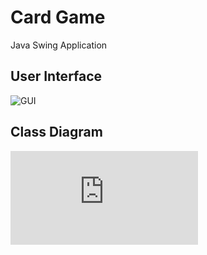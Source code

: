 # Card Game
Java Swing Application

## User Interface
![GUI](https://github.com/hohoangphilong/CardGame.git/cards/GUI.png)

## Class Diagram
![UML](https://github.com/hohoangphilong/CardGame.git/cards/ClassDiagram.pdf)
